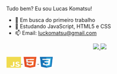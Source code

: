 Tudo bem? Eu sou Lucas Komatsu!

- 🔭 Em busca do primeiro trabalho
- 🌱 Estudando JavaScript, HTML5 e CSS
- 📫 Email: luckomatsu@gmail.com

<div align="center">
  <a href="https://github.com/luckomatsu">
  <img img width="42%" src="https://github-readme-stats.vercel.app/api?username=luckomatsu&show_icons=true&theme=tokyonight&count_private=true"/>
  <img width="50%" src="https://github-readme-stats.vercel.app/api/top-langs/?username=luckomatsu&layout=compact&langs_count=7&theme=tokyonight"/>
</div>

<div style="display: inline_block"><br>
  <img align="center" alt="Js" height="30" width="40" src="https://raw.githubusercontent.com/devicons/devicon/master/icons/javascript/javascript-plain.svg">
  <img align="center" alt="HTML" height="30" width="40" src="https://raw.githubusercontent.com/devicons/devicon/master/icons/html5/html5-original.svg">
  <img align="center" alt="CSS" height="30" width="40" src="https://raw.githubusercontent.com/devicons/devicon/master/icons/css3/css3-original.svg">
</div>
